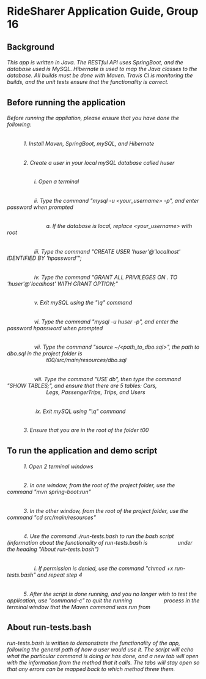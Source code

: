 # RideSharer Application Guide, Group 16
## Background
###### This app is written in Java.  The RESTful API uses SpringBoot, and the database used is MySQL.  Hibernate is used to map the Java classes to the database.  All builds must be done with Maven.  Travis CI is monitoring the builds, and the unit tests ensure that the functionality is correct.
## Before running the application
###### Before running the appliation, please ensure that you have done the following:
###### &nbsp;&nbsp;&nbsp;&nbsp;&nbsp;&nbsp;&nbsp;&nbsp;&nbsp;&nbsp; 1. Install Maven, SpringBoot, mySQL, and Hibernate
###### &nbsp;&nbsp;&nbsp;&nbsp;&nbsp;&nbsp;&nbsp;&nbsp;&nbsp;&nbsp; 2. Create a user in your local mySQL database called huser
###### &nbsp;&nbsp;&nbsp;&nbsp;&nbsp;&nbsp;&nbsp;&nbsp;&nbsp;&nbsp;&nbsp;&nbsp;&nbsp;&nbsp;&nbsp;&nbsp;&nbsp;&nbsp;i. Open a terminal
###### &nbsp;&nbsp;&nbsp;&nbsp;&nbsp;&nbsp;&nbsp;&nbsp;&nbsp;&nbsp;&nbsp;&nbsp;&nbsp;&nbsp;&nbsp;&nbsp;&nbsp;&nbsp;ii. Type the command "mysql -u <your_username> -p", and enter password when prompted
###### &nbsp;&nbsp;&nbsp;&nbsp;&nbsp;&nbsp;&nbsp;&nbsp;&nbsp;&nbsp;&nbsp;&nbsp;&nbsp;&nbsp;&nbsp;&nbsp;&nbsp;&nbsp;&nbsp;&nbsp;&nbsp;&nbsp;&nbsp;&nbsp;&nbsp;&nbsp;a. If the database is local, replace <your_username> with root
###### &nbsp;&nbsp;&nbsp;&nbsp;&nbsp;&nbsp;&nbsp;&nbsp;&nbsp;&nbsp;&nbsp;&nbsp;&nbsp;&nbsp;&nbsp;&nbsp;&nbsp;&nbsp;iii. Type the command "CREATE USER 'huser'@'localhost' IDENTIFIED BY 'hpassword'";
###### &nbsp;&nbsp;&nbsp;&nbsp;&nbsp;&nbsp;&nbsp;&nbsp;&nbsp;&nbsp;&nbsp;&nbsp;&nbsp;&nbsp;&nbsp;&nbsp;&nbsp;&nbsp;iv. Type the command "GRANT ALL PRIVILEGES ON *.* TO 'huser'@'localhost' WITH GRANT OPTION;"
###### &nbsp;&nbsp;&nbsp;&nbsp;&nbsp;&nbsp;&nbsp;&nbsp;&nbsp;&nbsp;&nbsp;&nbsp;&nbsp;&nbsp;&nbsp;&nbsp;&nbsp;&nbsp;v. Exit mySQL using the "\q" command
###### &nbsp;&nbsp;&nbsp;&nbsp;&nbsp;&nbsp;&nbsp;&nbsp;&nbsp;&nbsp;&nbsp;&nbsp;&nbsp;&nbsp;&nbsp;&nbsp;&nbsp;&nbsp;vi. Type the command "mysql -u huser -p", and enter the password hpassword when prompted
###### &nbsp;&nbsp;&nbsp;&nbsp;&nbsp;&nbsp;&nbsp;&nbsp;&nbsp;&nbsp;&nbsp;&nbsp;&nbsp;&nbsp;&nbsp;&nbsp;&nbsp;&nbsp;vii. Type the command "source ~/<path_to_dbo.sql>", the path to dbo.sql in the project folder is &nbsp;&nbsp;&nbsp;&nbsp;&nbsp;&nbsp;&nbsp;&nbsp;&nbsp;&nbsp;&nbsp;&nbsp;&nbsp;&nbsp;&nbsp;&nbsp;&nbsp;&nbsp;&nbsp;&nbsp;&nbsp;&nbsp;&nbsp;&nbsp;&nbsp;&nbsp;t00/src/main/resources/dbo.sql
###### &nbsp;&nbsp;&nbsp;&nbsp;&nbsp;&nbsp;&nbsp;&nbsp;&nbsp;&nbsp;&nbsp;&nbsp;&nbsp;&nbsp;&nbsp;&nbsp;&nbsp;&nbsp;viii. Type the command "USE db", then type the command "SHOW TABLES;", and ensure that there are 5 tables: Cars, &nbsp;&nbsp;&nbsp;&nbsp;&nbsp;&nbsp;&nbsp;&nbsp;&nbsp;&nbsp;&nbsp;&nbsp;&nbsp;&nbsp;&nbsp;&nbsp;&nbsp;&nbsp;&nbsp;&nbsp;&nbsp;&nbsp;&nbsp;&nbsp;&nbsp;&nbsp;Legs, PassengerTrips, Trips, and Users
###### &nbsp;&nbsp;&nbsp;&nbsp;&nbsp;&nbsp;&nbsp;&nbsp;&nbsp;&nbsp;&nbsp;&nbsp;&nbsp;&nbsp;&nbsp;&nbsp;&nbsp;&nbsp; ix. Exit mySQL using "\q" command
###### &nbsp;&nbsp;&nbsp;&nbsp;&nbsp;&nbsp;&nbsp;&nbsp;&nbsp;&nbsp; 3. Ensure that you are in the root of the folder t00
## To run the application and demo script
###### &nbsp;&nbsp;&nbsp;&nbsp;&nbsp;&nbsp;&nbsp;&nbsp;&nbsp;&nbsp; 1. Open 2 terminal windows
###### &nbsp;&nbsp;&nbsp;&nbsp;&nbsp;&nbsp;&nbsp;&nbsp;&nbsp;&nbsp; 2. In one window, from the root of the project folder, use the command "mvn spring-boot:run"
###### &nbsp;&nbsp;&nbsp;&nbsp;&nbsp;&nbsp;&nbsp;&nbsp;&nbsp;&nbsp; 3. In the other window, from the root of the project folder, use the command "cd src/main/resources"
###### &nbsp;&nbsp;&nbsp;&nbsp;&nbsp;&nbsp;&nbsp;&nbsp;&nbsp;&nbsp; 4. Use the command ./run-tests.bash to run the bash script (information about the functionality of run-tests.bash is &nbsp;&nbsp;&nbsp;&nbsp;&nbsp;&nbsp;&nbsp;&nbsp;&nbsp;&nbsp;&nbsp;&nbsp;&nbsp;&nbsp;&nbsp;&nbsp;&nbsp;&nbsp;&nbsp;under the heading "About run-tests.bash")
###### &nbsp;&nbsp;&nbsp;&nbsp;&nbsp;&nbsp;&nbsp;&nbsp;&nbsp;&nbsp;&nbsp;&nbsp;&nbsp;&nbsp;&nbsp;&nbsp;&nbsp;&nbsp;i. If permission is denied, use the command "chmod +x run-tests.bash" and repeat step 4
###### &nbsp;&nbsp;&nbsp;&nbsp;&nbsp;&nbsp;&nbsp;&nbsp;&nbsp;&nbsp; 5. After the script is done running, and you no longer wish to test the application, use "command-c" to quit the running &nbsp;&nbsp;&nbsp;&nbsp;&nbsp;&nbsp;&nbsp;&nbsp;&nbsp;&nbsp;&nbsp;&nbsp;&nbsp;&nbsp;&nbsp;&nbsp;&nbsp;&nbsp;&nbsp; process in the terminal window that the Maven command was run from
## About run-tests.bash
###### run-tests.bash is written to demonstrate the functionality of the app, following the general path of how a user would use it.  The script will echo what the particular command is doing or has done, and a new tab will open with the information from the method that it calls.  The tabs will stay open so that any errors can be mapped back to which method threw them.
